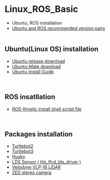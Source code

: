 # Linux_ROS_Basic
+ Ubuntu, ROS installation
+ [Ubuntu and ROS recommended version pairs](http://wiki.ros.org/Distributions)
</br></br>

## Ubuntu(Linux OS) installation
+ [Ubuntu release download](http://old-releases.ubuntu.com/releases/)
+ [Ubuntu-Mate download](https://ubuntu-mate.org/download/)
+ [Ubuntu Install Guide](https://tutorials.ubuntu.com/tutorial/tutorial-install-ubuntu-desktop#0)
</br>

## ROS insatllation
+ [ROS-Kinetic install shell script file](https://github.com/engcang/Ubuntu_ROS_Installation/tree/master/ROS-Kinetic-install)
</br>

## Packages installation
+ [Turtlebot2](https://github.com/engcang/Ubuntu_ROS_Installation/tree/master/turtlebot2-install)
+ [Turtlebot3](https://github.com/engcang/Ubuntu_ROS_Installation/tree/master/turtlebot3-install)
+ [Husky]()
+ [LDS Sensor ( hls_lfcd_lds_driver )](https://github.com/engcang/Ubuntu_ROS_Installation/tree/master/LDS_Sensor_hls_lfcd_lds_driver_Installation)
+ [Velodyne VLP-16 LiDAR]()
+ [ZED stereo camera]()
</br>
